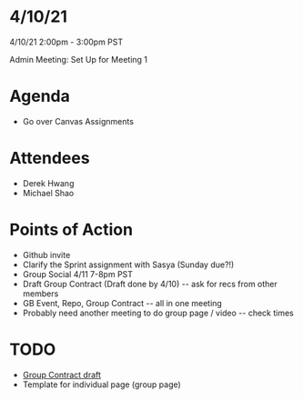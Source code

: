 # 4/10/21
4/10/21 2:00pm - 3:00pm PST

Admin Meeting: Set Up for Meeting 1

# Agenda
- Go over Canvas Assignments

# Attendees
- Derek Hwang
- Michael Shao

# Points of Action
- Github invite
- Clarify the Sprint assignment with Sasya (Sunday due?!)
- Group Social 4/11 7-8pm PST
- Draft Group Contract (Draft done by 4/10) -- ask for recs from other members
- GB Event, Repo, Group Contract -- all in one meeting
- Probably need another meeting to do group page / video -- check times

# TODO
- [Group Contract draft](https://docs.google.com/document/d/1PomVJM8J_mH4Qfo_tDuieTqxHNCHaWQAYhFyBbCYx64/edit?usp=sharing)
- Template for individual page (group page)